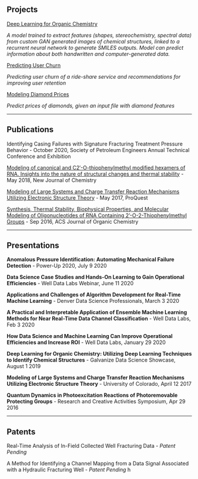 ## Projects

[Deep Learning for Organic Chemistry](https://cwolfbrandt.github.io/csk/)

*A model trained to extract features (shapes, stereochemistry, spectral data) from custom GAN generated images of chemical structures, linked to a recurrent neural network to generate SMILES outputs. Model can predict information about both handwritten and computer-generated data.*

[Predicting User Churn](https://cwolfbrandt.github.io/predicting_churn/)

*Predicting user churn of a ride-share service and recommendations for improving user retention*

[Modeling Diamond Prices](https://cwolfbrandt.github.io/diamond_dataset/)

*Predict prices of diamonds, given an input file with diamond features*

---

## Publications

Identifying Casing Failures with Signature Fracturing Treatment Pressure Behavior - October 2020, Society of Petroleum Engineers Annual Technical Conference and Exhibition

[Modeling of canonical and C2′-O-thiophenylmethyl modified hexamers of RNA. Insights into the nature of structural changes and thermal stability](https://pubs.rsc.org/en/content/articlelanding/2018/nj/c8nj01739e#!divAbstract) - May 2018, New Journal of Chemistry

[Modeling of Large Systems and Charge Transfer Reaction Mechanisms Utilizing Electronic Structure Theory](http://digital.auraria.edu/AA00006543/00001) - May 2017, ProQuest

[Synthesis, Thermal Stability, Biophysical Properties, and Molecular Modeling of Oligonucleotides of RNA Containing 2’-O-2-Thiophenylmethyl Groups](https://pubs.acs.org/doi/abs/10.1021/acs.joc.6b01615) - Sep 2016, ACS Journal of Organic Chemistry

---

## Presentations

**Anomalous Pressure Identification: Automating Mechanical Failure Detection** - Power-Up 2020, July 9 2020

**Data Science Case Studies and Hands-On Learning to Gain Operational Efficiencies** - Well Data Labs Webinar, June 11 2020

**Applications and Challenges of Algorithm Development for Real-Time Machine Learning** - Denver Data Science Professionals, March 3 2020

**A Practical and Interpretable Application of Ensemble Machine Learning Methods for Near Real-Time Data Channel Classification** - Well Data Labs, Feb 3 2020

**How Data Science and Machine Learning Can Improve Operational Efficiencies and Increase ROI** - Well Data Labs, January 29 2020

**Deep Learning for Organic Chemistry: Utilizing Deep Learning Techniques to Identify Chemical Structures** - Galvanize Data Science Showcase, August 1 2019

**Modeling of Large Systems and Charge Transfer Reaction Mechanisms Utilizing Electronic Structure Theory** - University of Colorado, April 12 2017

**Quantum Dynamics in Photoexcitation Reactions of Photoremovable Protecting Groups** - Research and Creative Activities Symposium, Apr 29 2016

---

## Patents

Real-Time Analysis of In-Field Collected Well Fracturing Data - *Patent Pending*

A Method for Identifying a Channel Mapping from a Data Signal Associated with a Hydraulic Fracturing Well - *Patent Pending*
h

